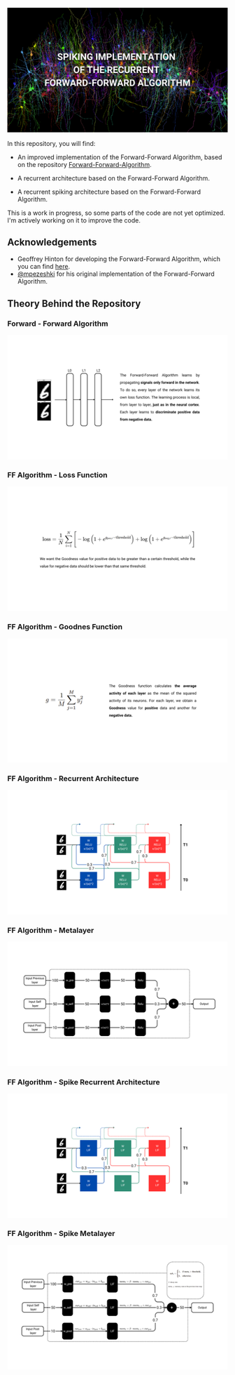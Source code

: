 ![Nome immagine](https://github.com/Nicola97/Spike-Implementation-of-the-Recurrent-Forward-Forward-Algorithm/blob/main/readme_images/title.png)

In this repository, you will find:  

- An improved implementation of the Forward-Forward Algorithm, based on the repository [Forward-Forward-Algorithm](https://github.com/mpezeshki/pytorch_forward_forward).  

- A recurrent architecture based on the Forward-Forward Algorithm.  

- A recurrent spiking architecture based on the Forward-Forward Algorithm.  

This is a work in progress, so some parts of the code are not yet optimized. I'm actively working on it to improve the code.

## Acknowledgements
- Geoffrey Hinton for developing the Forward-Forward Algorithm, which you can find [here](https://arxiv.org/abs/2212.13345).
- [@mpezeshki](https://github.com/mpezeshki) for his original implementation of the Forward-Forward Algorithm.

## Theory Behind the Repository

### Forward - Forward Algorithm
![Nome immagine](https://github.com/Nicola97/Spike-Implementation-of-the-Recurrent-Forward-Forward-Algorithm/blob/main/readme_images/ff_algorithm.png)

### FF Algorithm - Loss Function
![Nome immagine](https://github.com/Nicola97/Spike-Implementation-of-the-Recurrent-Forward-Forward-Algorithm/blob/main/readme_images/loss_function.png)

### FF Algorithm - Goodnes Function
![Nome immagine](https://github.com/Nicola97/Spike-Implementation-of-the-Recurrent-Forward-Forward-Algorithm/blob/main/readme_images/goodnes_function.png)

### FF Algorithm - Recurrent Architecture
![Nome immagine](https://github.com/Nicola97/Spike-Implementation-of-the-Recurrent-Forward-Forward-Algorithm/blob/main/readme_images/recurrent_architecture.png)

### FF Algorithm - Metalayer
![Nome immagine](https://github.com/Nicola97/Spike-Implementation-of-the-Recurrent-Forward-Forward-Algorithm/blob/main/readme_images/metalayer.png)

### FF Algorithm - Spike Recurrent Architecture
![Nome immagine](https://github.com/Nicola97/Spike-Implementation-of-the-Recurrent-Forward-Forward-Algorithm/blob/main/readme_images/spike_recurrent_architecture.png)

### FF Algorithm - Spike Metalayer
![Nome immagine](https://github.com/Nicola97/Spike-Implementation-of-the-Recurrent-Forward-Forward-Algorithm/blob/main/readme_images/spike_metalayer.png)


